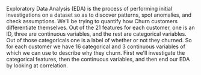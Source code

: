 Exploratory Data Analysis (EDA) is the process of performing initial investigations on a dataset so as to discover patterns, spot anomalies, and check assumptions. We'll be trying to quantify how Churn customers differentiate themselves. Out of the 21 features for each customer, one is an ID, three are continuous variables, and the rest are categorical variables. Out of those categoricals one is a label of whether or not they churned. So for each customer we have 16 categorical and 3 continuous variables of which we can use to describe why they churn. First we'll investigate the categorical features, then the continuous variables, and then end our EDA by looking at correlation.
